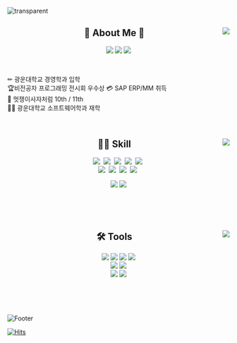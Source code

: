 
<!-- **kseenyoung/kseenyoung** is a ✨ _special_ ✨ repository because its `README.md` (this file) appears on your GitHub profile. -->

![transparent](https://capsule-render.vercel.app/api?type=transparent&fontColor=CC66CC&text=Sina's%20Page&height=120&fontSize=60&desc=Backend%20Developer&descAlignY=85&descAlign=60&animation=twinkling)
<div align="center">
  
  <img align="right" src="http://mazassumnida.wtf/api/v2/generate_badge?boj=poper"/>
  
## 🌱 About Me 🌱
  
  <a href="https://seen-young.tistory.com"><img src="https://img.shields.io/badge/개발자취-000000?style=flat-square&logo=Tistory&logoColor=white"/></a>
  <a href="https://www.notion.so/sin-young/189e763aaf944fa3965af87c588258ce"><img src="https://img.shields.io/badge/개발자취-ffffff?style=flat-square&logo=notion&logoColor=black"/></a>
  <a href="https://blog.naver.com/kseenyoung_"><img src="https://img.shields.io/badge/푸른곰프앙이-03C75A?style=flat-square&logo=Naver&logoColor=white"/></a>

  
<br>
<p align="left">
✏ 광운대학교 경영학과 입학<br>
🏆비전공자 프로그래밍 전시회 우수상
💳 SAP ERP/MM 취득<br>
🦁 멋쟁이사자처럼 10th / 11th<br>
👩‍🎓 광운대학교 소프트웨어학과 재학<br>

</p>

  <br>
 
</div>


<div align="center">
  
  <img align="right" src="https://github-readme-stats.vercel.app/api/top-langs/?username=jeongum&layout=compact&hide=javascript,css,scss&theme=solarized-light&langs_count=8"/>
  
  ## 👩‍💻 Skill

<p align="center">
  <img src="https://img.shields.io/badge/Python-3766AB?style=flat-square&logo=Python&logoColor=white"/></a>&nbsp 
  <img src="https://img.shields.io/badge/JAVA-007396?style=flat-square&logo=JAVA&logoColor=white"/></a>&nbsp 
  <img src="https://img.shields.io/badge/C++-00599C?style=flat-square&logo=C%2B%2B&logoColor=white"/></a>&nbsp 
  <img src="https://img.shields.io/badge/C-A8B9CC?style=flat-square&logo=C&logoColor=white"/></a>&nbsp 
  <img src="https://img.shields.io/badge/C%23-%23239120?style=flat-square&logo=c-sharp&logoColor=white"/></a>&nbsp 

<!--   <img src="https://img.shields.io/badge/Javascript-ffb13b?style=flat-square&logo=javascript&logoColor=white"/></a>&nbsp  -->
<!--   <img src="https://img.shields.io/badge/css-1572B6?style=flat-square&logo=css3&logoColor=white"/></a>&nbsp  -->
<!--   <img src="https://img.shields.io/badge/Go-11B48A?style=flat-square&logo=Go&logoColor=white"/></a>&nbsp  -->
  <br>
<img src="https://img.shields.io/badge/SpringBoot-6DB33F?style=flat-square&logo=Spring&logoColor=white"/></a>&nbsp 
<img src="https://img.shields.io/badge/Django-092E20?style=flat-square&logo=Django&logoColor=white"/></a>&nbsp 
<img src="https://img.shields.io/badge/PyTorch-092E20?style=flat-square&logo=PyTorch&logoColor=white"/></a>&nbsp 
<img src="https://img.shields.io/badge/sqlite-%2307405e?style=flat-square&logo=sqlite&logoColor=white"/></a>&nbsp 

<br>

<img src="https://img.shields.io/badge/Tableau-E97627?style=flat-square&logo=Tableau&logoColor=white"/></a>
<img src="https://img.shields.io/badge/SAP-0FAAFF?style=flat-square&logo=SAP&logoColor=white"/></a>


<!--   <img src="https://img.shields.io/badge/Mysql-E6B91E?style=flat-square&logo=MySql&logoColor=white"/></a>&nbsp  -->
<!--   <img src="https://img.shields.io/badge/HyperledgerFabric-DB3552?style=flat-square&logo=Hulu&logoColor=white"/></a>&nbsp  -->
<!--   <img src="https://img.shields.io/badge/aws-333664?style=flat-square&logo=amazon-aws&logoColor=white"/></a>&nbsp  -->
<!--   <img src="https://img.shields.io/badge/elasticsearch-005571?style=flat-square&logo=elasticsearch&logoColor=white"/></a>&nbsp  -->
 
 
 <br><br><br>
 
 <div align="center">
  <img align="right" src="https://github-readme-stats.vercel.app/api?username=kseenyoung&theme=solarized-light&show_icons=true"/>

   ## 🛠 Tools

<p align="center">

<img src="https://img.shields.io/badge/VisualStudio-5C2D91?style=flat-square&logo=VisualStudio&logoColor=white"/></a> 
<img src="https://img.shields.io/badge/VisualStudioCode-007ACC?style=flat-square&logo=VisualStudioCode&logoColor=white"/></a>
<img src="https://img.shields.io/badge/Eclipse-2C2255?style=flat-square&logo=Eclipse&logoColor=white"/></a>
<img src="https://img.shields.io/badge/PyCharm-000000?style=flat-square&logo=PyCharm&logoColor=white"/></a>
<br>
<img src="https://img.shields.io/badge/Git-F05032?style=flat-square&logo=Git&logoColor=white"/></a>
<img src="https://img.shields.io/badge/Github-181717?style=flat-square&logo=Github&logoColor=white"/></a> 
<br>
<img src="https://img.shields.io/badge/Ubuntu-E95420?style=flat-square&logo=Ubuntu&logoColor=white"/>
<img src="https://img.shields.io/badge/Postman-FF6C37?style=flat-square&logo=Postman&logoColor=white"/></a>

</div>
 
</div>


<br><br><br><br>
![Footer](https://capsule-render.vercel.app/api?type=waving&color=auto&height=120&section=footer)

[![Hits](https://hits.seeyoufarm.com/api/count/incr/badge.svg?url=https%3A%2F%2Fgithub.com%2Fkseenyoung&count_bg=%23FBEAFF&title_bg=%23CEB0D0&icon=skyliner.svg&icon_color=%23FFFFFF&title=hits&edge_flat=false)](https://hits.seeyoufarm.com)
